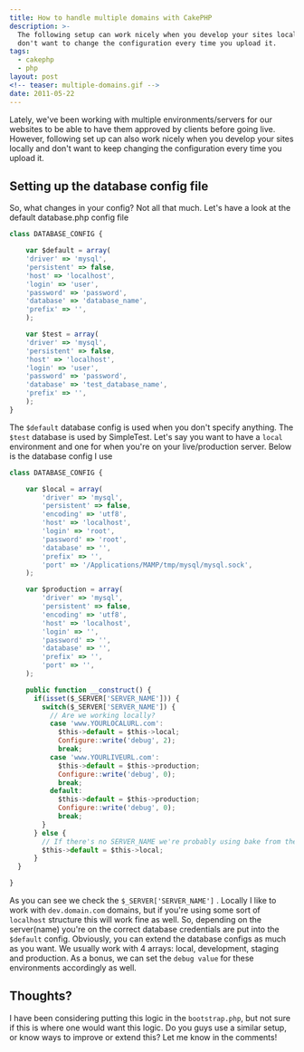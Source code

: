 ```yaml
---
title: How to handle multiple domains with CakePHP
description: >-
  The following setup can work nicely when you develop your sites locally and
  don't want to change the configuration every time you upload it.
tags:
  - cakephp
  - php
layout: post
<!-- teaser: multiple-domains.gif -->
date: 2011-05-22
---
```


Lately, we've been working with multiple environments/servers for our websites to be able to have them approved by clients before going live. However, following set up can also work nicely when you develop your sites locally and don't want to keep changing the configuration every time you upload it.

## Setting up the database config file

So, what changes in your config? Not all that much. Let's have a look at the default database.php config file

``` javascript
class DATABASE_CONFIG {

    var $default = array(
    'driver' => 'mysql',
    'persistent' => false,
    'host' => 'localhost',
    'login' => 'user',
    'password' => 'password',
    'database' => 'database_name',
    'prefix' => '',
    );

    var $test = array(
    'driver' => 'mysql',
    'persistent' => false,
    'host' => 'localhost',
    'login' => 'user',
    'password' => 'password',
    'database' => 'test_database_name',
    'prefix' => '',
    );
}
```

The `$default` database config is used when you don't specify anything. The `$test` database is used by SimpleTest. Let's say you want to have a `local` environment and one for when you're on your live/production server. Below is the database config I use

``` javascript
class DATABASE_CONFIG {

    var $local = array(
        'driver' => 'mysql',
        'persistent' => false,
        'encoding' => 'utf8',
        'host' => 'localhost',
        'login' => 'root',
        'password' => 'root',
        'database' => '',
        'prefix' => '',
        'port' => '/Applications/MAMP/tmp/mysql/mysql.sock',
    );

    var $production = array(
        'driver' => 'mysql',
        'persistent' => false,
        'encoding' => 'utf8',
        'host' => 'localhost',
        'login' => '',
        'password' => '',
        'database' => '',
        'prefix' => '',
        'port' => '',
    );

    public function __construct() {
      if(isset($_SERVER['SERVER_NAME'])) {
        switch($_SERVER['SERVER_NAME']) {
          // Are we working locally?
          case 'www.YOURLOCALURL.com':
            $this->default = $this->local;
            Configure::write('debug', 2);
            break;
          case 'www.YOURLIVEURL.com':
            $this->default = $this->production;
            Configure::write('debug', 0);
            break;
          default:
            $this->default = $this->production;
            Configure::write('debug', 0);
            break;
        }
      } else {
        // If there's no SERVER_NAME we're probably using bake from the command line, so use local
        $this->default = $this->local;
      }
  }

}
```

As you can see we check the `$_SERVER['SERVER_NAME']` . Locally I like to work with `dev.domain.com` domains, but if you're using some sort of `localhost` structure this will work fine as well. So, depending on the server(name) you're on the correct database credentials are put into the `$default` config. Obviously, you can extend the database configs as much as you want. We usually work with 4 arrays: local, development, staging and production. As a bonus, we can set the `debug value` for these environments accordingly as well.

## Thoughts?

I have been considering putting this logic in the `bootstrap.php`, but not sure if this is where one would want this logic. Do you guys use a similar setup, or know ways to improve or extend this? Let me know in the comments!
